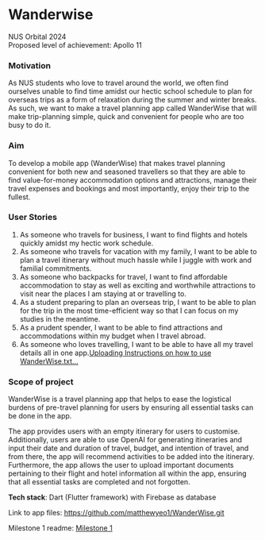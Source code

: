 # Wanderwise
NUS Orbital 2024  
Proposed level of achievement: Apollo 11

### Motivation
As NUS students who love to travel around the world, we often find ourselves unable to find time amidst our hectic school schedule to plan for overseas trips as a form of relaxation during the summer and winter breaks. As such, we want to make a travel planning app called WanderWise that will make trip-planning simple, quick and convenient for people who are too busy to do it.  


### Aim
To develop a mobile app (WanderWise) that makes travel planning convenient for both new and seasoned travellers so that they are able to find value-for-money accommodation options and attractions, manage their travel expenses and bookings and most importantly, enjoy their trip to the fullest.  

### User Stories
1. As someone who travels for business, I want to find flights and hotels quickly amidst my hectic work schedule.   
2. As someone who travels for vacation with my family, I want to be able to plan a travel itinerary without much hassle while I juggle with work and familial commitments.  
3. As someone who backpacks for travel, I want to find affordable accommodation to stay as well as exciting and worthwhile attractions to visit near the places I am staying at or travelling to.  
4. As a student preparing to plan an overseas trip, I want to be able to plan for the trip in the most time-efficient way so that I can focus on my studies in the meantime.   
5. As a prudent spender, I want to be able to find attractions and accommodations within my budget when I travel abroad.   
6. As someone who loves travelling, I want to be able to have all my travel details all in one app.[Uploading Instructions on how to use WanderWise.txt…]()


### Scope of project
WanderWise is a travel planning app that helps to ease the logistical burdens of pre-travel planning for users by ensuring all essential tasks can be done in the app.  

The app provides users with an empty itinerary for users to customise. Additionally, users are able to use OpenAI for generating itineraries and input their date and duration of travel, budget, and intention of travel, and from there, the app will recommend activities to be added into the itinerary. Furthermore, the app allows the user to upload important documents pertaining to their flight and hotel information all within the app, ensuring that all essential tasks are completed and not forgotten.


**Tech stack**: Dart (Flutter framework) with Firebase as database

Link to app files: https://github.com/matthewyeo1/WanderWise.git

Milestone 1 readme: [Milestone 1](https://docs.google.com/document/d/1LRuA1FyeeX3d_JOzHiaAOsS60t6KVYsPz-0rUzcvP6E/edit?usp=sharing)
